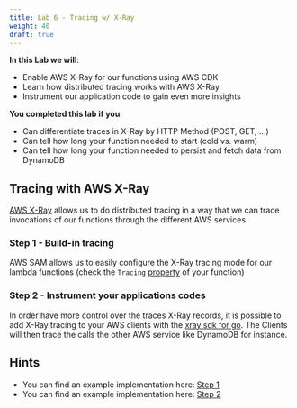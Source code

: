 ```yaml
---
title: Lab 6 - Tracing w/ X-Ray
weight: 40
draft: true
---
```


**In this Lab we will**:

- Enable AWS X-Ray for our functions using AWS CDK
- Learn how distributed tracing works with AWS X-Ray 
- Instrument our application code to gain even more insights

**You completed this lab if you**:

- Can differentiate traces in X-Ray by HTTP Method (POST, GET, ...)
- Can tell how long your function needed to start (cold vs. warm)
- Can tell how long your function needed to persist and fetch data from DynamoDB

## Tracing with AWS X-Ray

[AWS X-Ray](https://aws.amazon.com/xray/features/) allows us to do distributed tracing in a way that we can trace 
invocations of our functions through the different AWS services.

### Step 1 - Build-in tracing

AWS SAM allows us to easily configure the X-Ray tracing mode for our lambda functions 
(check the `Tracing` [property](https://github.com/awslabs/serverless-application-model/blob/master/versions/2016-10-31.md#awsserverlessfunction)
of your function) 

### Step 2 - Instrument your applications codes

In order have more control over the traces X-Ray records, it is possible to add X-Ray tracing to your
AWS clients with the [xray sdk for go](https://github.com/aws/aws-xray-sdk-go).
The Clients will then trace the calls the other AWS service like DynamoDB for instance.


## Hints

- You can find an example implementation here: [Step 1](https://github.com/superluminar-io/serverless-workshop-go/compare/lab5..lab6_a?expand=1)
- You can find an example implementation here: [Step 2](https://github.com/superluminar-io/serverless-workshop-go/compare/lab6_a..lab6_b?expand=1)
